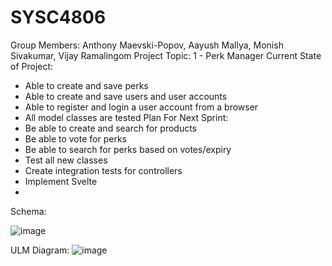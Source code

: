 # SYSC4806
Group Members: Anthony Maevski-Popov, Aayush Mallya, Monish Sivakumar, Vijay Ramalingom
Project Topic: 1 - Perk Manager
Current State of Project:
- Able to create and save perks
- Able to create and save users and user accounts 
- Able to register and login a user account from a browser
- All model classes are tested
Plan For Next Sprint:
- Be able to create and search for products
- Be able to vote for perks
- Be able to search for perks based on votes/expiry
- Test all new classes
- Create integration tests for controllers
- Implement Svelte
- 
Schema:

![image](https://user-images.githubusercontent.com/63323924/223807295-7d8e55eb-4b10-43ab-a597-9060f4ed45f4.png)

ULM Diagram:
![image](https://user-images.githubusercontent.com/63323924/223807437-81e0b713-df12-4739-a708-3734f0c24125.png)


